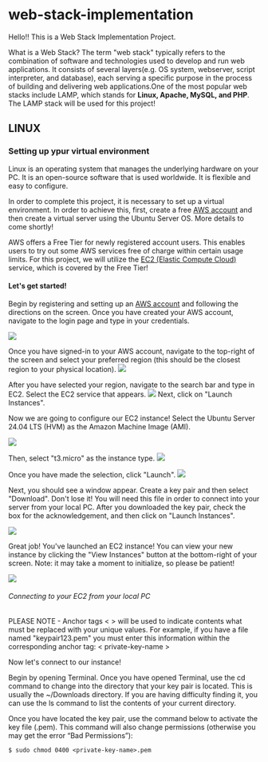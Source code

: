 # web-stack-implementation

Hello!! This is a Web Stack Implementation Project.

What is a Web Stack?
The term "web stack" typically refers to the combination of software and technologies used to develop and run web applications. It consists of several layers(e.g. OS system, webserver, script interpreter, and database), each serving a specific purpose in the process of building and delivering web applications.One of the most popular web stacks include LAMP, which stands for **Linux, Apache, MySQL, and PHP**. The LAMP stack will be used for this project!


## LINUX

### Setting up ypur virtual environment

Linux is an operating system that manages the underlying hardware on your PC. It is an open-source software that is used worldwide. It is flexible and easy to configure.

In order to complete this project, it is necessary to set up a virtual environment. In order to achieve this, first, create a free [AWS account](https://aws.amazon.com/) and then create a virtual server using the Ubuntu Server OS. More details to come shortly!

AWS offers a Free Tier for newly registered account users. This enables users to try out some AWS services free of charge within certain usage limits. For this project, we will utilize the [EC2 (Elastic Compute Cloud)](https://aws.amazon.com/ec2/features/) service, which is covered by the Free Tier!

#### Let's get started!

Begin by registering and setting up an [AWS account](https://aws.amazon.com/) and following the directions on the screen. Once you have created your AWS account, navigate to the login page and type in your credentials.

![](./images/aws.png)


Once you have signed-in to your AWS account, navigate to the top-right of the screen and select your preferred region (this should be the closest region to your physical location).
![](./images/aws2.png)


After you have selected your region, navigate to the search bar and type in EC2. Select the EC2 service that appears.
![](./images/aws3.png)
Next, click on "Launch Instances".

Now we are going to configure our EC2 instance! Select the Ubuntu Server 24.04 LTS (HVM) as the Amazon Machine Image (AMI).

![](./images/aws4.png)

Then, select "t3.micro" as the instance type. 
![](./images/aws5.png)

Once you have made the selection, click "Launch".
![](./images/aws6.png)

Next, you should see a window appear. Create a key pair and then select "Download". Don't lose it! You will need this file in order to connect into your server from your local PC. After you downloaded the key pair, check the box for the acknowledgement, and then click on "Launch Instances".

![](./images/aws7.png)

Great job! You've launched an EC2 instance! You can view your new instance by clicking the "View Instances" button at the bottom-right of your screen. Note: it may take a moment to initialize, so please be patient!

![](./images/aws8.png)

###### Connecting to your EC2 from your local PC

PLEASE NOTE - Anchor tags < > will be used to indicate contents what must be replaced with your unique values. For example, if you have a file named "keypair123.pem" you must enter this information within the corresponding anchor tag: < private-key-name >

Now let's connect to our instance!

Begin by opening Terminal. Once you have opened Terminal, use the cd command to change into the directory that your key pair is located. This is usually the ~/Downloads directory. If you are having difficulty finding it, you can use the ls command to list the contents of your current directory.

Once you have located the key pair, use the command below to activate the key file (.pem). This command will also change permissions (otherwise you may get the error “Bad Permissions”):

`$ sudo chmod 0400 <private-key-name>.pem`